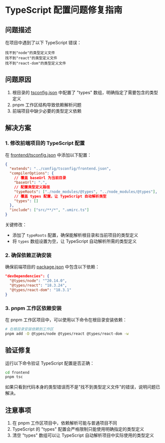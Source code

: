 # TypeScript 配置问题修复指南

## 问题描述

在项目中遇到了以下 TypeScript 错误：

```
找不到"node"的类型定义文件
找不到"react"的类型定义文件
找不到"react-dom"的类型定义文件
```

## 问题原因

1. 根目录的 [tsconfig.json](file:///e:/YSY/UG/tsconfig.json) 中配置了 "types" 数组，明确指定了需要包含的类型定义
2. pnpm 工作区结构导致依赖解析问题
3. 前端项目中缺少必要的类型定义依赖

## 解决方案

### 1. 修改前端项目的 TypeScript 配置

在 [frontend/tsconfig.json](file:///e:/YSY/UG/frontend/tsconfig.json) 中添加以下配置：

```json
{
  "extends": "../config/tsconfig/frontend.json",
  "compilerOptions": {
    // 覆盖 baseUrl 为当前目录
    "baseUrl": ".",
    // 配置类型定义路径
    "typeRoots": ["./node_modules/@types", "../node_modules/@types"],
    // 覆盖 types 配置，让 TypeScript 自动解析类型
    "types": []
  },
  "include": ["src/**/*", ".umirc.ts"]
}
```

关键修改：

- 添加了 `typeRoots` 配置，确保能解析根目录和当前项目的类型定义
- 将 `types` 数组设置为空，让 TypeScript 自动解析所需的类型定义

### 2. 确保依赖正确安装

确保前端项目的 [package.json](file:///e:/YSY/UG/frontend/package.json) 中包含以下依赖：

```json
"devDependencies": {
  "@types/node": "^20.14.0",
  "@types/react": "18.3.24",
  "@types/react-dom": "18.3.1"
}
```

### 3. pnpm 工作区依赖安装

在 pnpm 工作区项目中，可以使用以下命令在根目录安装依赖：

```bash
# 在根目录安装依赖到工作区
pnpm add -D @types/node @types/react @types/react-dom -w
```

## 验证修复

运行以下命令验证 TypeScript 配置是否正确：

```bash
cd frontend
pnpm tsc
```

如果只看到代码本身的类型错误而不是"找不到类型定义文件"的错误，说明问题已解决。

## 注意事项

1. 在 pnpm 工作区项目中，依赖解析可能与普通项目不同
2. TypeScript 的 "types" 配置会严格限制只能使用明确指定的类型定义
3. 清空 "types" 数组可以让 TypeScript 自动解析项目中实际使用的类型定义